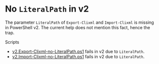 # No `LiteralPath` in v2

The parameter `LiteralPath` of `Export-Clixml` and `Import-Clixml` is missing
in PowerShell v2. The current help does not mention this fact, hence the trap.

Scripts

- [v2.Export-Clixml-no-LiteralPath.ps1](v2.Export-Clixml-no-LiteralPath.ps1) fails in v2 due to `LiteralPath`.
- [v2.Import-Clixml-no-LiteralPath.ps1](v2.Import-Clixml-no-LiteralPath.ps1) fails in v2 due to `LiteralPath`.
